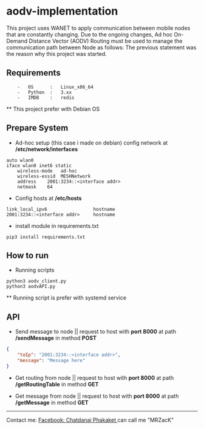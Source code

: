 # aodv-implementation
This project uses WANET to apply communication between mobile nodes that are constantly changing. Due to the ongoing changes, Ad hoc On-Demand Distance Vector (AODV) Routing must be used to manage the communication path between Node as follows: The previous statement was the reason why this project was started.
## Requirements
```
    -   OS      :   Linux_x86_64
    -   Python  :   3.xx
    -   IMDB    :   redis 
```

** This project prefer with Debian OS

## Prepare System

- Ad-hoc setup (this case i made on debian) config network at <b>/etc/network/interfaces</b>
```
auto wlan0
iface wlan0 inet6 static
    wireless-mode   ad-hoc
    wireless-essid  MESHNetwork
    address    2001:3234::<interface addr>
    netmask    64    
```
- Config hosts at <b>/etc/hosts</b>
```
link_local_ipv6                 hostname
2001:3234::<interface addr>     hostname
```
-   install module in requirements.txt
```
pip3 install requirements.txt 
```


## How to run

- Running scripts

```
python3 aodv_client.py
python3 aodvAPI.py
```

** Running script is prefer with systemd service

## API

- Send message to node || request to host with <b>port 8000</b>
at path <b>/sendMessage</b> in method <b>POST</b>

```json
{
	"toIp": "2001:3234::<interface addr>",
	"message": "Message here"
}
```

- Get routing from node || request to host with <b>port 8000</b>
at path <b>/getRoutingTable</b> in method <b>GET</b>

- Get message from node || request to host with <b>port 8000</b>
at path <b>/getMessage</b> in method <b>GET</b>

<hr>

Contact me: [Facebook: Chatdanai Phakaket ](https://www.facebook.com/Mr.Zack.official) can call me "MRZacK"